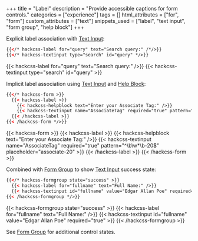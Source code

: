 +++
title = "Label"
description = "Provide accessible captions for form controls."
categories = ["experience"]
tags = []
html_attributes = ["for", "form"]
custom_attributes = ["text"]
snippets_used = ["label", "text input", "form group", "help block"]
+++

Explicit label association with [Text Input](../text-input):

```html
{{</* hackcss-label for="query" text="Search query:" /*/>}}
{{</* hackcss-textinput type="search" id="query" */>}}
```

{{< hackcss-label for="query" text="Search query:" />}}
{{< hackcss-textinput type="search" id="query" >}}

Implicit label association using [Text Input](../text-input) and [Help Block](../help-block):

```html
{{</* hackcss-form >}}
  {{< hackcss-label >}}
    {{< hackcss-helpblock text="Enter your Associate Tag:" />}}
    {{< hackcss-textinput name="AssociateTag" required="true" pattern="^\b\w*\b-20$" placeholder="associate-20" >}}
  {{< /hackcss-label >}}
{{< /hackcss-form */>}}
```

{{< hackcss-form >}}
  {{< hackcss-label >}}
    {{< hackcss-helpblock text="Enter your Associate Tag:" />}}
    {{< hackcss-textinput name="AssociateTag" required="true" pattern="^\b\w*\b-20$" placeholder="associate-20" >}}
  {{< /hackcss-label >}}
{{< /hackcss-form >}}

Combined with [Form Group](../form-group) to show [Text Input](../text-input) success state:

```html
{{</* hackcss-formgroup state="success" >}}
  {{< hackcss-label for="fullname" text="Full Name:" />}}
  {{< hackcss-textinput id="fullname" value="Edgar Allan Poe" required="true" >}}
{{< /hackcss-formgroup */>}}
```

{{< hackcss-formgroup state="success" >}}
  {{< hackcss-label for="fullname" text="Full Name:" />}}
  {{< hackcss-textinput id="fullname" value="Edgar Allan Poe" required="true" >}}
{{< /hackcss-formgroup >}}

See [Form Group](../form-group) for additional control states.
